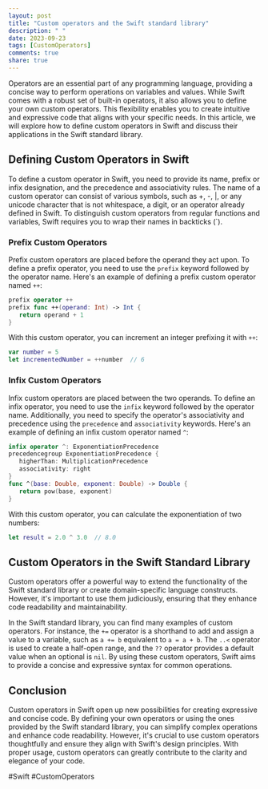 ```yaml
---
layout: post
title: "Custom operators and the Swift standard library"
description: " "
date: 2023-09-23
tags: [CustomOperators]
comments: true
share: true
---
```


Operators are an essential part of any programming language, providing a concise way to perform operations on variables and values. While Swift comes with a robust set of built-in operators, it also allows you to define your own custom operators. This flexibility enables you to create intuitive and expressive code that aligns with your specific needs. In this article, we will explore how to define custom operators in Swift and discuss their applications in the Swift standard library.

## Defining Custom Operators in Swift

To define a custom operator in Swift, you need to provide its name, prefix or infix designation, and the precedence and associativity rules. The name of a custom operator can consist of various symbols, such as +, -, |, or any unicode character that is not whitespace, a digit, or an operator already defined in Swift. To distinguish custom operators from regular functions and variables, Swift requires you to wrap their names in backticks (\`).

### Prefix Custom Operators

Prefix custom operators are placed before the operand they act upon. To define a prefix operator, you need to use the `prefix` keyword followed by the operator name. Here's an example of defining a prefix custom operator named `++`:

```swift
prefix operator ++
prefix func ++(operand: Int) -> Int {
   return operand + 1
}
```

With this custom operator, you can increment an integer prefixing it with `++`:

```swift
var number = 5
let incrementedNumber = ++number  // 6
```

### Infix Custom Operators

Infix custom operators are placed between the two operands. To define an infix operator, you need to use the `infix` keyword followed by the operator name. Additionally, you need to specify the operator's associativity and precedence using the `precedence` and `associativity` keywords. Here's an example of defining an infix custom operator named `^`:

```swift
infix operator ^: ExponentiationPrecedence
precedencegroup ExponentiationPrecedence {
   higherThan: MultiplicationPrecedence
   associativity: right
}
func ^(base: Double, exponent: Double) -> Double {
   return pow(base, exponent)
}
```

With this custom operator, you can calculate the exponentiation of two numbers:

```swift
let result = 2.0 ^ 3.0  // 8.0
```

## Custom Operators in the Swift Standard Library

Custom operators offer a powerful way to extend the functionality of the Swift standard library or create domain-specific language constructs. However, it's important to use them judiciously, ensuring that they enhance code readability and maintainability.

In the Swift standard library, you can find many examples of custom operators. For instance, the `+=` operator is a shorthand to add and assign a value to a variable, such as `a += b` equivalent to `a = a + b`. The `..<` operator is used to create a half-open range, and the `??` operator provides a default value when an optional is `nil`. By using these custom operators, Swift aims to provide a concise and expressive syntax for common operations.

## Conclusion

Custom operators in Swift open up new possibilities for creating expressive and concise code. By defining your own operators or using the ones provided by the Swift standard library, you can simplify complex operations and enhance code readability. However, it's crucial to use custom operators thoughtfully and ensure they align with Swift's design principles. With proper usage, custom operators can greatly contribute to the clarity and elegance of your code. 

\#Swift \#CustomOperators